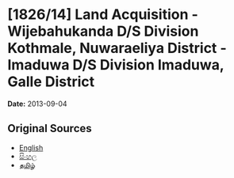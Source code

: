 # [1826/14] Land Acquisition - Wijebahukanda D/S Division Kothmale, Nuwaraeliya District - Imaduwa D/S Division Imaduwa, Galle District

**Date:** 2013-09-04

## Original Sources

- [English](https://documents.gov.lk/view/extra-gazettes/2013/9/1826-14_E.pdf)
- [සිංහල](https://documents.gov.lk/view/extra-gazettes/2013/9/1826-14_S.pdf)
- [தமிழ்](https://documents.gov.lk/view/extra-gazettes/2013/9/1826-14_T.pdf)
